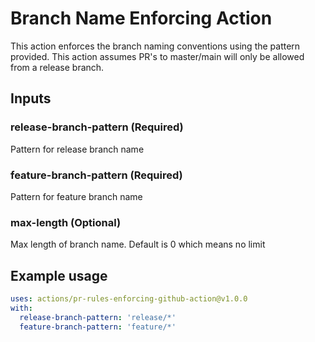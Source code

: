 # Branch Name Enforcing Action

This action enforces the branch naming conventions using the pattern provided. This action assumes PR's to master/main will only be allowed from a release branch.

## Inputs

### release-branch-pattern (**Required**)

Pattern for release branch name

### feature-branch-pattern (**Required**)

Pattern for feature branch name

### max-length (Optional)

Max length of branch name. Default is 0 which means no limit

## Example usage

```yaml
uses: actions/pr-rules-enforcing-github-action@v1.0.0
with:
  release-branch-pattern: 'release/*'
  feature-branch-pattern: 'feature/*'
```
